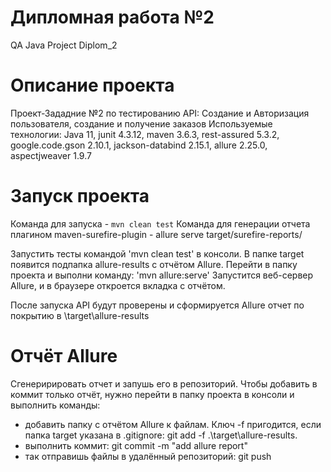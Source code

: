 # Дипломная работа №2
QA Java Project Diplom_2

# Описание проекта
Проект-Зададние №2 по тестированию API: Создание и Авторизация пользователя, создание и получение заказов
Используемые технологии: 
Java 11, junit 4.3.12, maven 3.6.3, rest-assured 5.3.2,
google.code.gson 2.10.1, jackson-databind 2.15.1, allure 2.25.0, aspectjweaver 1.9.7

# Запуск проекта
Команда для запуска - `mvn clean test`
Команда для генерации отчета плагином maven-surefire-plugin - allure serve target/surefire-reports/

Запустить тесты командой 'mvn clean test' в консоли. 
В папке target появится подпапка allure-results с отчётом Allure.
Перейти в папку проекта и выполни команду:  'mvn allure:serve' 
Запустится веб-сервер Allure, и в браузере откроется вкладка с отчётом.

После запуска API будут проверены и сформируется Allure отчет по покрытию в \target\allure-results

# Отчёт Allure
Сгенеририровать отчет и запушь его в репозиторий.
Чтобы добавить в коммит только отчёт, нужно перейти в папку проекта в консоли и выполнить команды:
- добавить папку с отчётом Allure к файлам. Ключ -f пригодится, если папка target указана в .gitignore:
git add -f .\target\allure-results\.
- выполнить коммит:
git commit -m "add allure report"
- так отправишь файлы в удалённый репозиторий:
git push 